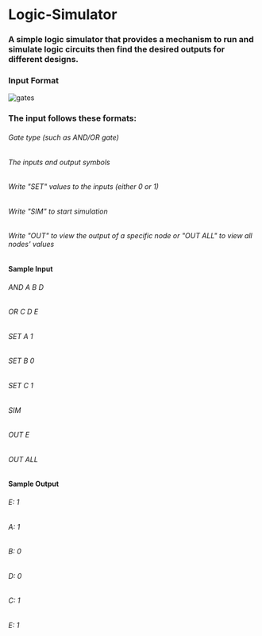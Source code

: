 # Logic-Simulator
### A simple logic simulator that provides a mechanism to run and simulate logic circuits then find the desired outputs for different designs.

### Input Format
![gates](https://user-images.githubusercontent.com/81903080/192406733-f2eeaa70-a0ad-440d-9d4b-169f610beb34.png)

### The input follows these formats:

###### Gate type (such as AND/OR gate)
###### The inputs and output symbols
###### Write "SET" values to the inputs (either 0 or 1)
###### Write "SIM" to start simulation
###### Write "OUT" to view the output of a specific node or "OUT ALL" to view all nodes' values

#### Sample Input 
###### AND A B D
###### OR C D E
###### SET A 1
###### SET B 0 
###### SET C 1
###### SIM 
###### OUT E
###### OUT ALL

#### Sample Output
###### E: 1
###### A: 1
###### B: 0
###### D: 0
###### C: 1
###### E: 1
